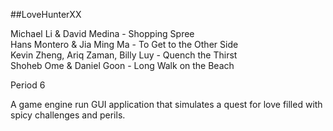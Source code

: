 ##LoveHunterXX

Michael Li & David Medina - Shopping Spree<br/>
Hans Montero & Jia Ming Ma - To Get to the Other Side<br/>
Kevin Zheng, Ariq Zaman, Billy Luy - Quench the Thirst<br/>
Shoheb Ome & Daniel Goon - Long Walk on the Beach<br/>

Period 6<br/>

A game engine run GUI application that simulates a quest for love filled with spicy challenges and perils.
